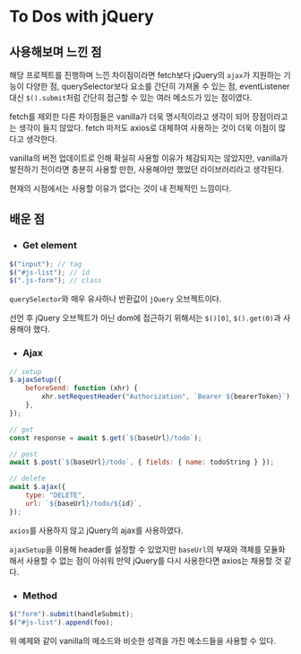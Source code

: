 # To Dos with jQuery

## 사용해보며 느낀 점

해당 프로젝트를 진행하며 느낀 차이점이라면 fetch보다 jQuery의 `ajax`가 지원하는 기능이 다양한 점, querySelector보다 요소를 간단히 가져올 수 있는 점, eventListener 대신 `$().submit`처럼 간단히 접근할 수 있는 여러 메소드가 있는 점이였다.

fetch를 제외한 다른 차이점들은 vanilla가 더욱 명시적이라고 생각이 되어 장점이라고는 생각이 들지 않았다. fetch 마저도 axios로 대체하여 사용하는 것이 더욱 이점이 많다고 생각한다.

vanilla의 버전 업데이트로 인해 확실히 사용할 이유가 체감되지는 않았지만, vanilla가 발전하기 전이라면 충분히 사용할 만한, 사용해야만 했었던 라이브러리라고 생각된다.

현재의 시점에서는 사용할 이유가 없다는 것이 내 전체적인 느낌이다.

## 배운 점

-   ### Get element

```js
$("input"); // tag
$("#js-list"); // id
$(".js-form"); // class
```

`querySelector`와 매우 유사하나 반환값이 `jQuery` 오브젝트이다.

선언 후 jQuery 오브젝트가 아닌 dom에 접근하기 위해서는 `$()[0]`, `$().get(0)`과 사용해야 했다.

-   ### Ajax

```js
// setup
$.ajaxSetup({
    beforeSend: function (xhr) {
        xhr.setRequestHeader("Authorization", `Bearer ${bearerToken}`);
    },
});

// get
const response = await $.get(`${baseUrl}/todo`);

// post
await $.post(`${baseUrl}/todo`, { fields: { name: todoString } });

// delete
await $.ajax({
    type: "DELETE",
    url: `${baseUrl}/todo/${id}`,
});
```

`axios`를 사용하지 않고 jQuery의 ajax를 사용하였다.

`ajaxSetup`을 이용해 header를 설정할 수 있었지만 `baseUrl`의 부재와 객체를 모듈화해서 사용할 수 없는 점이 아쉬워 만약 jQuery를 다시 사용한다면 axios는 채용할 것 같다.

-   ### Method

```js
$("form").submit(handleSubmit);
$("#js-list").append(foo);
```

위 예제와 같이 vanilla의 메소드와 비슷한 성격을 가진 메소드들을 사용할 수 있다.
